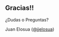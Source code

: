 ## Gracias!!

¿Dudas o Preguntas?

Juan Elosua ([@jjelosua][twitter])

[twitter]: https://twitter.com/jjelosua